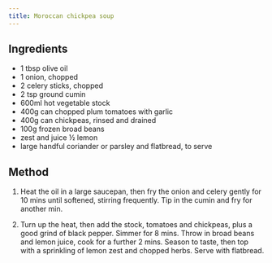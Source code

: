 ```yaml
---
title: Moroccan chickpea soup
---
```


## Ingredients

- 1 tbsp olive oil
- 1 onion, chopped
- 2 celery sticks, chopped
- 2 tsp ground cumin
- 600ml hot vegetable stock
- 400g can chopped plum tomatoes with garlic
- 400g can chickpeas, rinsed and drained
- 100g frozen broad beans
- zest and juice ½ lemon
- large handful coriander or parsley and flatbread, to serve

## Method

1.  Heat the oil in a large saucepan, then fry the onion and celery gently for
    10 mins until softened, stirring frequently. Tip in the cumin and fry for
    another min.

1.  Turn up the heat, then add the stock, tomatoes and chickpeas, plus a good
    grind of black pepper. Simmer for 8 mins. Throw in broad beans and lemon
    juice, cook for a further 2 mins. Season to taste, then top with a
    sprinkling of lemon zest and chopped herbs. Serve with flatbread.
